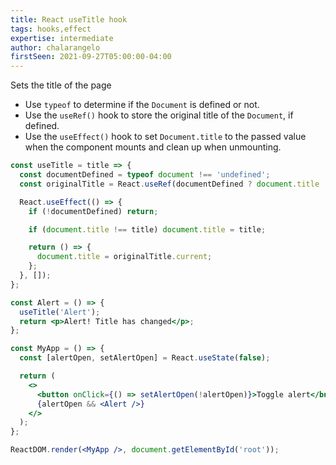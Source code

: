 ```yaml
---
title: React useTitle hook
tags: hooks,effect
expertise: intermediate
author: chalarangelo
firstSeen: 2021-09-27T05:00:00-04:00
---
```


Sets the title of the page

- Use `typeof` to determine if the `Document` is defined or not.
- Use the `useRef()` hook to store the original title of the `Document`, if defined.
- Use the `useEffect()` hook to set `Document.title` to the passed value when the component mounts and clean up when unmounting.

```jsx
const useTitle = title => {
  const documentDefined = typeof document !== 'undefined';
  const originalTitle = React.useRef(documentDefined ? document.title : null);

  React.useEffect(() => {
    if (!documentDefined) return;

    if (document.title !== title) document.title = title;

    return () => {
      document.title = originalTitle.current;
    };
  }, []);
};
```

```jsx
const Alert = () => {
  useTitle('Alert');
  return <p>Alert! Title has changed</p>;
};

const MyApp = () => {
  const [alertOpen, setAlertOpen] = React.useState(false);

  return (
    <>
      <button onClick={() => setAlertOpen(!alertOpen)}>Toggle alert</button>
      {alertOpen && <Alert />}
    </>
  );
};

ReactDOM.render(<MyApp />, document.getElementById('root'));
```
